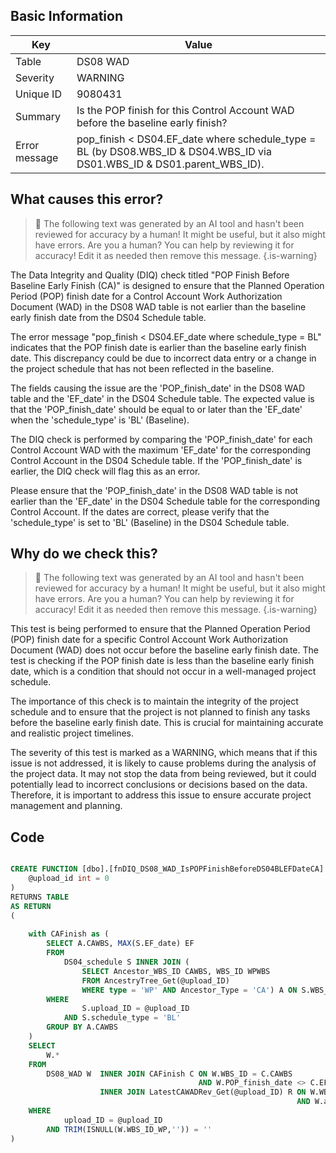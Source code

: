 ## Basic Information
| Key         | Value          |
|-------------|----------------|
| Table       | DS08 WAD |
| Severity    | WARNING |
| Unique ID   | 9080431   |
| Summary     | Is the POP finish for this Control Account WAD before the baseline early finish? |
| Error message | pop_finish < DS04.EF_date where schedule_type = BL (by DS08.WBS_ID & DS04.WBS_ID via DS01.WBS_ID & DS01.parent_WBS_ID). |

## What causes this error?

> :robot: The following text was generated by an AI tool and hasn't been reviewed for accuracy by a human! It might be useful, but it also might have errors. Are you a human? You can help by reviewing it for accuracy! Edit it as needed then remove this message.
{.is-warning}

The Data Integrity and Quality (DIQ) check titled "POP Finish Before Baseline Early Finish (CA)" is designed to ensure that the Planned Operation Period (POP) finish date for a Control Account Work Authorization Document (WAD) in the DS08 WAD table is not earlier than the baseline early finish date from the DS04 Schedule table.

The error message "pop_finish < DS04.EF_date where schedule_type = BL" indicates that the POP finish date is earlier than the baseline early finish date. This discrepancy could be due to incorrect data entry or a change in the project schedule that has not been reflected in the baseline.

The fields causing the issue are the 'POP_finish_date' in the DS08 WAD table and the 'EF_date' in the DS04 Schedule table. The expected value is that the 'POP_finish_date' should be equal to or later than the 'EF_date' when the 'schedule_type' is 'BL' (Baseline).

The DIQ check is performed by comparing the 'POP_finish_date' for each Control Account WAD with the maximum 'EF_date' for the corresponding Control Account in the DS04 Schedule table. If the 'POP_finish_date' is earlier, the DIQ check will flag this as an error. 

Please ensure that the 'POP_finish_date' in the DS08 WAD table is not earlier than the 'EF_date' in the DS04 Schedule table for the corresponding Control Account. If the dates are correct, please verify that the 'schedule_type' is set to 'BL' (Baseline) in the DS04 Schedule table.
## Why do we check this?

> :robot: The following text was generated by an AI tool and hasn't been reviewed for accuracy by a human! It might be useful, but it also might have errors. Are you a human? You can help by reviewing it for accuracy! Edit it as needed then remove this message.
{.is-warning}

This test is being performed to ensure that the Planned Operation Period (POP) finish date for a specific Control Account Work Authorization Document (WAD) does not occur before the baseline early finish date. The test is checking if the POP finish date is less than the baseline early finish date, which is a condition that should not occur in a well-managed project schedule. 

The importance of this check is to maintain the integrity of the project schedule and to ensure that the project is not planned to finish any tasks before the baseline early finish date. This is crucial for maintaining accurate and realistic project timelines. 

The severity of this test is marked as a WARNING, which means that if this issue is not addressed, it is likely to cause problems during the analysis of the project data. It may not stop the data from being reviewed, but it could potentially lead to incorrect conclusions or decisions based on the data. Therefore, it is important to address this issue to ensure accurate project management and planning.
## Code

```sql

CREATE FUNCTION [dbo].[fnDIQ_DS08_WAD_IsPOPFinishBeforeDS04BLEFDateCA] (
	@upload_id int = 0
)
RETURNS TABLE
AS RETURN
(
	
	with CAFinish as (
		SELECT A.CAWBS, MAX(S.EF_date) EF
		FROM
			DS04_schedule S INNER JOIN (
				SELECT Ancestor_WBS_ID CAWBS, WBS_ID WPWBS 
				FROM AncestryTree_Get(@upload_ID) 
				WHERE type = 'WP' AND Ancestor_Type = 'CA') A ON S.WBS_ID = A.WPWBS
		WHERE
				S.upload_ID = @upload_ID
			AND S.schedule_type = 'BL'
		GROUP BY A.CAWBS
	)
	SELECT 
		W.*
	FROM
		DS08_WAD W 	INNER JOIN CAFinish C ON W.WBS_ID = C.CAWBS
										  AND W.POP_finish_date <> C.EF
					INNER JOIN LatestCAWADRev_Get(@upload_ID) R ON W.WBS_ID = R.WBS_ID
																AND W.auth_PM_date = R.PMAuth 
	WHERE
			upload_ID = @upload_ID  
		AND TRIM(ISNULL(W.WBS_ID_WP,'')) = ''
)
```
